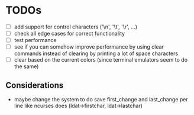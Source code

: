 # TODOs
- [ ] add support for control characters ('\n', '\t', '\r', ...)
- [ ] check all edge cases for correct functionality
- [ ] test performance
- [ ] see if you can somehow improve performance by using clear commands instead of clearing by printing a lot of space characters
- [ ] clear based on the current colors (since terminal emulators seem to do the same)

## Considerations
- maybe change the system to do save first_change and last_change per line like ncurses does (ldat->firstchar, ldat->lastchar)

